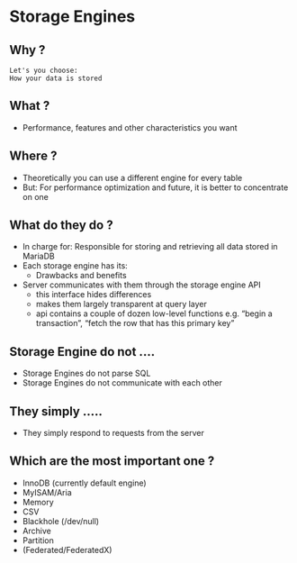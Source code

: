 # Storage Engines 

## Why ?

```
Let's you choose:
How your data is stored
```

## What ?

  * Performance, features and other characteristics you want

## Where ? 

  * Theoretically you can use a different engine for every table 
  * But: For performance optimization and future, it is better to concentrate on one 

## What do they do ?

  * In charge for: Responsible for storing and retrieving all data stored in MariaDB
  * Each storage engine has its:
    * Drawbacks and benefits
  * Server communicates with them through the storage engine API 
    * this interface hides differences
    * makes them largely transparent at query layer
    * api contains a couple of dozen low-level functions e.g. “begin a transaction”, “fetch the row that has this primary key”

## Storage Engine do not ....

  * Storage Engines do not parse SQL
  * Storage Engines do not communicate with each other

## They simply .....

  * They simply respond to requests from the server

## Which are the most important one ?

  * InnoDB (currently default engine) 
  * MyISAM/Aria
  * Memory
  * CSV
  * Blackhole (/dev/null)
  * Archive
  * Partition
  * (Federated/FederatedX)

